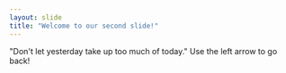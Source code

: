 ```yaml
---
layout: slide
title: "Welcome to our second slide!"
---
```

"Don't let yesterday take up too much of today."
Use the left arrow to go back!
